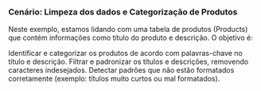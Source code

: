 ### Cenário: Limpeza dos dados e Categorização de Produtos
Neste exemplo, estamos lidando com uma tabela de produtos (Products) que contém informações como título do produto e descrição. O objetivo é:

Identificar e categorizar os produtos de acordo com palavras-chave no título e descrição.
Filtrar e padronizar os títulos e descrições, removendo caracteres indesejados.
Detectar padrões que não estão formatados corretamente (exemplo: títulos muito curtos ou mal formatados).

